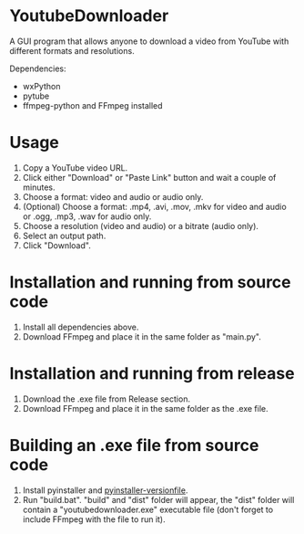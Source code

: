 # YoutubeDownloader
A GUI program that allows anyone to download a video from YouTube with different formats and resolutions.

Dependencies:
- wxPython
- pytube
- ffmpeg-python and FFmpeg installed

# Usage
1) Copy a YouTube video URL.
2) Click either "Download" or "Paste Link" button and wait a couple of minutes.
3) Choose a format: video and audio or audio only.
4) (Optional) Choose a format: .mp4, .avi, .mov, .mkv for video and audio or .ogg, .mp3, .wav for audio only.
5) Choose a resolution (video and audio) or a bitrate (audio only).
6) Select an output path.
7) Click "Download".

# Installation and running from source code
1) Install all dependencies above.
2) Download FFmpeg and place it in the same folder as "main.py".

# Installation and running from release
1) Download the .exe file from Release section.
2) Download FFmpeg and place it in the same folder as the .exe file.

# Building an .exe file from source code
1) Install pyinstaller and [pyinstaller-versionfile](https://pypi.org/project/pyinstaller-versionfile).
2) Run "build.bat". "build" and "dist" folder will appear, the "dist" folder will contain a "youtubedownloader.exe" executable file (don't forget to include FFmpeg with the file to run it).
